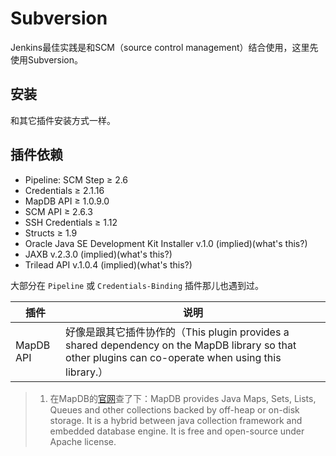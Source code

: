 # Subversion
Jenkins最佳实践是和SCM（source control management）结合使用，这里先使用Subversion。

## 安装
和其它插件安装方式一样。

## 插件依赖
- Pipeline: SCM Step ≥ 2.6
- Credentials ≥ 2.1.16
- MapDB API ≥ 1.0.9.0
- SCM API ≥ 2.6.3
- SSH Credentials ≥ 1.12
- Structs ≥ 1.9
- Oracle Java SE Development Kit Installer v.1.0 (implied)(what's this?)
- JAXB v.2.3.0 (implied)(what's this?)
- Trilead API v.1.0.4 (implied)(what's this?)

大部分在 `Pipeline` 或 `Credentials-Binding` 插件那儿也遇到过。

| 插件 | 说明 |
| ---- | ---- |
| MapDB API | 好像是跟其它插件协作的（This plugin provides a shared dependency on the MapDB library so that other plugins can co-operate when using this library.）|

>1. 在MapDB的[官网](http://www.mapdb.org/)查了下：MapDB provides Java Maps, Sets, Lists, Queues and other collections backed by off-heap or on-disk storage. It is a hybrid between java collection framework and embedded database engine. It is free and open-source under Apache license. 

## 
